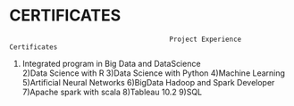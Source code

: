 # CERTIFICATES
                                            Project Experience Certificates 
                                            
1) Integrated program in Big Data and DataScience                                            
2)Data Science with R
3)Data Science with Python
4)Machine Learning
5)Artificial Neural Networks
6)BigData Hadoop and Spark Developer
7)Apache spark with scala
8)Tableau 10.2
9)SQL

